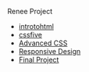 Renee Project 

<ul>
  <li><a href="http://reneeno423.github.io/Renee2024/introtohtml/index.html" target="_blank">introtohtml</a></li>
  <li><a href="HTML five_into-css/index.html" target="_blank">cssfive</a></li>
  <li><a href="adv_css/index.html" target="_blank">Advanced CSS</a></li>
  <li><a href="responsive/index.html" target="_blank">Responsive Design</a></li>
  <li><a href="final_exam/index.html" target="_blank">Final Project</a></li>
</ul>




